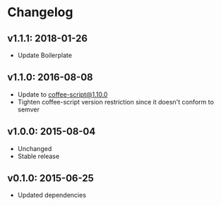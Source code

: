 # Changelog

## v1.1.1: 2018-01-26

- Update Boilerplate

## v1.1.0: 2016-08-08

- Update to coffee-script@1.10.0
- Tighten coffee-script version restriction since it doesn't conform to semver

## v1.0.0: 2015-08-04

- Unchanged
- Stable release

## v0.1.0: 2015-06-25

- Updated dependencies
